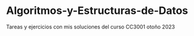 # Algoritmos-y-Estructuras-de-Datos
Tareas y ejercicios con mis soluciones del curso CC3001 otoño 2023
